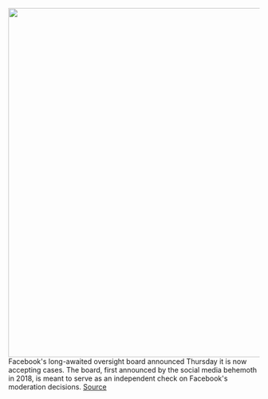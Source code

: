 <img src='https://cdn.vox-cdn.com/thumbor/YyXyScSg0zSAFKLJKw1Om2w2eoI=/0x0:2040x1360/1200x800/filters:focal(857x517:1183x843)/cdn.vox-cdn.com/uploads/chorus_image/image/67672798/mdoying_180118_2249_facebook_0445stills_3.0.jpg' width='700px' /><br/>
Facebook's long-awaited oversight board announced Thursday it is now accepting cases. The board, first announced by the social media behemoth in 2018, is meant to serve as an independent check on Facebook's moderation decisions.
<a href='https://www.theverge.com/2020/10/22/21528364/facebook-oversight-board-content-zuckerberg-policy'> Source <a/>